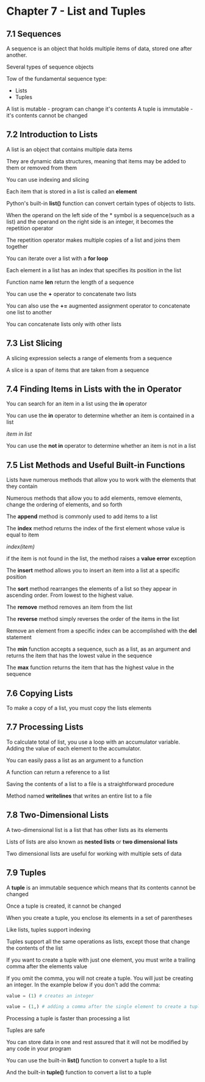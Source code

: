 # Chapter 7 - List and Tuples

## **7.1 Sequences**
A sequence is an object that holds multiple items of data, stored one after another.

Several types of sequence objects

Tow of the fundamental sequence type:
* Lists
* Tuples

A list is mutable - program can change it's contents
A tuple is immutable - it's contents cannot be changed

## **7.2 Introduction to Lists**
A list is an object that contains multiple data items

They are dynamic data structures, meaning that items may be added to them or removed from them

You can use indexing and slicing

Each item that is stored in a list is called an **element**

Python's built-in **list()** function can convert certain types of objects to lists.

When the operand on the left side of the * symbol is a sequence(such as a list) and the operand on the right side is an integer, it becomes the repetition operator

The repetition operator makes multiple copies of a list and joins them together

You can iterate over a list with a **for loop**

Each element in a list has an index that specifies its position in the list

Function name **len** return the length of a sequence

You can use the **+** operator to concatenate two lists

You can also use the **+=** augmented assignment operator to concatenate one list to another

You can concatenate lists only with other lists

## **7.3 List Slicing**
A slicing expression selects a range of elements from a sequence

A slice is a span of items that are taken from a sequence

## **7.4 Finding Items in Lists with the in Operator**
You can search for an item in a list using the **in** operator

You can use the **in** operator to determine whether an item is contained in a list

*item in list*

You can use the **not in** operator to determine whether an item is not in a list

## **7.5 List Methods and Useful Built-in Functions**
Lists have numerous methods that allow you to work with the elements that they contain

Numerous methods that allow you to add elements, remove elements, change the ordering of elements, and so forth

The **append** method is commonly used to add items to a list

The **index** method returns the index of the first element whose value is equal to item

*index(item)*

if the item is not found in the list, the method raises a **value error** exception

The **insert** method allows you to insert an item into a list at a specific position

The **sort** method rearranges the elements of a list so they appear in ascending order. From lowest to the highest value.

The **remove** method removes an item from the list

The **reverse** method simply reverses the order of the items in the list

Remove an element from a specific index can be accomplished with the **del** statement

The **min** function accepts a sequence, such as a list, as an argument and returns the item that has the lowest value in the sequence

The **max** function returns the item that has the highest value in the sequence

## **7.6 Copying Lists**
To make a copy of a list, you must copy the lists elements

## **7.7 Processing Lists**
To calculate total of list, you use a loop with an accumulator variable. Adding the value of each element to the accumulator.

You can easily pass a list as an argument to a function

A function can return a reference to a list

Saving the contents of a list to a file is a straightforward procedure

Method named **writelines** that writes an entire list to a file

## **7.8 Two-Dimensional Lists**
A two-dimensional list is a list that has other lists as its elements

Lists of lists are also known as **nested lists** or **two dimensional lists**

Two dimensional lists are useful for working with multiple sets of data

## **7.9 Tuples**
A **tuple** is an immutable sequence which means that its contents cannot be changed

Once a tuple is created, it cannot be changed

When you create a tuple, you enclose its elements in a set of parentheses

Like lists, tuples support indexing

Tuples support all the same operations as lists, except those that change the contents of the list

If you want to create a tuple with just one element, you must write a trailing comma after the elements value

If you omit the comma, you will not create a tuple. You will just be creating an integer. In the example below if you don't add the comma:
```python
value = (1) # creates an integer
```

```python
value = (1,) # adding a comma after the single element to create a tuple with just one element.
```

Processing a tuple is faster than processing a list

Tuples are safe

You can store data in one and rest assured that it will not be modified by any code in your program

You can use the built-in **list()** function to convert a tuple to a list

And the built-in **tuple()** function to convert a list to a tuple